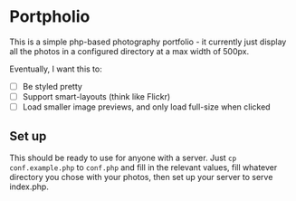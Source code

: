 # Portpholio

This is a simple php-based photography portfolio - it currently just display all the photos in a configured directory at a max width of 500px.

Eventually, I want this to:

- [ ] Be styled pretty
- [ ] Support smart-layouts (think like Flickr)
- [ ] Load smaller image previews, and only load full-size when clicked

## Set up

This should be ready to use for anyone with a server. Just `cp conf.example.php` to `conf.php` and fill in the relevant values, fill whatever directory you chose with your photos, then set up your server to serve index.php.
